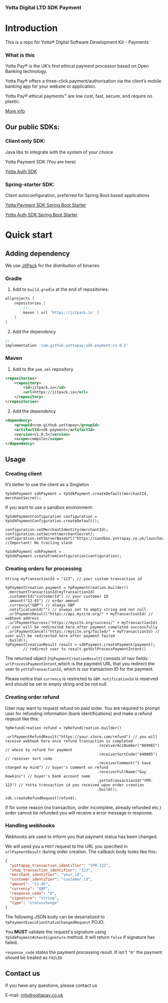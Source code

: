 ### Yotta Digital LTD SDK Payment

# Introduction

This is a repo for Yotta® Digital Software Development Kit - Payments

### What is this

Yotta Pay® is the UK’s first ethical payment processor based on Open Banking technology.

Yotta Pay® offers a three-click payment/authorisation via the client’s mobile banking app for your website or application.

Yotta Pay® ethical payments™ are low cost, fast, secure, and require no plastic.

[More info](https://yottapay.co.uk)

## Our public SDKs:

### Client only SDK:
Java libs to integrate with the system of your choice

Yotta Payment SDK (You are here)

[Yotta Auth SDK](https://github.com/yottapay/sdk-auth)

### Spring-starter SDK:

Client autoconfiguration, preferred for Spring Boot based applications

[Yotta Payment SDK Spring Boot Starter](https://github.com/yottapay/sdk-payment-spring-boot-starter)

[Yotta Auth SDK Spring Boot Starter](https://github.com/yottapay/sdk-payment-spring-boot-starter)

# Quick start

## Adding dependency

We use [JitPack](https://jitpack.io) for the distribution of binaries

### Gradle

1. Add to `build.gradle` at the end of repositories:

```groovy
allprojects {
    repositories {
        //...
        maven { url 'https://jitpack.io' }
    }
}
```

2. Add the dependency
```groovy
//...
implementation 'com.github.yottapay:sdk-payment:v1.0.5'
```

### Maven

1. Add to the `pom.xml` repository
```xml
<repositories>
    <repository>
        <id>jitpack.io</id>
        <url>https://jitpack.io</url>
    </repository>
</repositories>
```

2. Add the dependency
```xml
<dependency>
    <groupId>com.github.yottapay</groupId>
    <artifactId>sdk-payment</artifactId>
    <version>v1.0.5</version>
    <scope>compile</scope>
</dependency>
```

## Usage

### Creating client

It’s better to use the client as a Singleton

```
YpSdkPayment sdkPayment = YpSdkPayment.createDefault(merchantId, merchantSecret);
```

If you want to use a sandbox environment:
```
YpSdkPaymentConfiguration configuration = YpSdkPaymentConfiguration.createDefault();

configuration.setMerchantIdentity(merchantId);
configuration.setSecret(merchantSecret);
configuration.setServerBaseUrl("https://sandbox.yottapay.co.uk/launcher"); //Important! No trailing slash

YpSdkPayment sdkPayment = YpSdkPayment.createFromConfiguration(configuration);

```

### Creating orders for processing
```
String myTransactionId = "123"; // your custom transaction id

YpPaymentCreation payment = YpPaymentCreation.builder()
 .merchantTransactionId(myTransactionId)
 .customerId("customerId") // your customer ID
 .amount("12.45") // order amount
 .currency("GBP") // always GBP
 .notificationId("") // always set to empty string and not null
 .urlPaymentResult("https://api.mysite.org/" + myTransactionId) // webhook address
 .urlPaymentSuccess("https://mysite.org/success/" + myTransactionId) // user will be redirected here after payment completed successfully
 .urlPaymentCancel("https://mysite.org/failed/" + myTransactionId) // user will be redirected here after payment failed
 .build();
YpPaymentCreationResult result = sdkPayment.createPayment(payment);
        // redirect user to result.getUrlProcessPaymentIntent()
```

The returned object (`YpPaymentCreationResult`) consists of two fields:
`urlProcessPaymentIntent`,which is the payment URL that you redirect the user to
`yottaTransactionId`, which is our transaction ID for the payment.

Please notice that `currency` is restricted to `GBP`. `notificationId` is reserved and should be set to empty string and be not null.

### Creating order refund

User may want to request refund on paid order. You are required to prompt user for refunding information (bank identifications) and make a refund reqeust like this:

```
YpRefundCreation refund = YpRefundCreation.builder()
                                         .urlPaymentRefundResult("https://your.store.com/refund") // you will receive webhook here once refund transaction is completed
                                         .receiverAccNumber("889965") // where to refund for payment
                                         .receiverSortCode("440005") // receiver sort code
                                         .receiverComment("I have changed my mind") // buyer's comment on refund
                                         .receiverFullName("Guy Hawkins") // buyer's bank account name
                                         .yottaTransactionId("YPR-123") // Yotta transaction id you received upon order creation
                                         .build();

sdk.createRefundRequest(refund);
```

If for some reason (no transaction, order incomplete, already refunded etc.) order cannot be refunded you will receive a error message in response.

### Handling webhooks

Webhooks are used to inform you that payment status has been changed.

We will send you a `POST` request to the URL you specified in `urlPaymentResult` during order creation.
The callback body looks like this:
```json
{
  "yottapay_transaction_identifier": "YPR-123",
  "shop_transaction_identifier": "123",
  "merchant_identifier": "your_id",
  "customer_identifier": "customer_id",
  "amount": "12.45",
  "currency": "GBP",
  "response_code": "0",
  "signature": "string",
  "type": "statuschange"
}
```

The following JSON body can be deserialized to `YpPaymentExecutionStatusChangedRequest` POJO.

You **MUST** validate the request's signature using `YpSdkPayment#checkSignature` method. It will return `false` if signature has failed.

`response_code` states the payment processing result. If isn't `"0"` the payment should be treated as `FAILED`


## Contact us
If you have any questions, please contact us

E-mail: [info@yottapay.co.uk](mailto:info@yottapay.co.uk)
